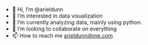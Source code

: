 - 👋 Hi, I’m @arieldunn
- 👀 I’m interested in data visualization 
- 🌱 I’m currently analyzing data, mainly using python.
- 💞️ I’m looking to collaborate on everything
- 📫 How to reach me arieldunn@me.com

<!---
arieldunn/arieldunn is a ✨ special ✨ repository because its `README.md` (this file) appears on your GitHub profile.
You can click the Preview link to take a look at your changes.
--->
